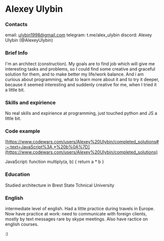 # Alexey Ulybin

### Contacts
email: ulybin1998@gmail.com
telegram: t.me/alex_ulybin
discord: Alexey Ulybin (@AlexeyUlybin)

###  Brief Info
I'm an architect (construction).
My goals are to find job which will give me interesting tasks and problems, 
so I could find some creative and graceful solution for them, and to make better my life/work balance. 
And i am curious about programming, what to learn more about it and to try it deeper, because it seemed interesting
and suddenly creative for me, when I tried it a little bit. 

### Skills and expirience 
No real skills and expirience at programming, just touched python and JS a little bit.

### Code example
[https://www.codewars.com/users/Alexey%20Ulybin/completed_solutions#:~:text=JavaScript%3A,*%20b%0A%7D](https://www.codewars.com/users/Alexey%20Ulybin/completed_solutions)

JavaScript:
function multiply(a, b)
{
 return a * b
}


### Education 
Studied architecture in Brest State Tchnical University

### English 
intermediate level of english. Had a little practice during travels in Europe. Now have practice at work: need to communicate with foreign clients, 
mostly by text messages rare by skype meetings. Also have ractice on english courses. 

:)
